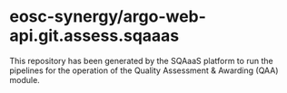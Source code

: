 <!--
SPDX-FileCopyrightText: Copyright contributors to the Software Quality Assurance as a Service (SQAaaS) project <sqaaas@ibergrid.eu>

SPDX-License-Identifier: GPL-3.0-only
-->

# eosc-synergy/argo-web-api.git.assess.sqaaas
This repository has been generated by the SQAaaS platform to run the pipelines
for the operation of the
Quality Assessment & Awarding (QAA)
module.